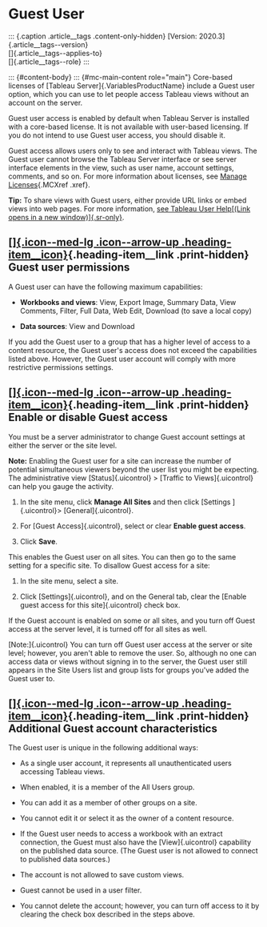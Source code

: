 

Guest User
==========

::: {.caption .article__tags .content-only-hidden}
[Version: 2020.3]{.article__tags--version}\
[]{.article__tags--applies-to}\
[]{.article__tags--role}
:::

::: {#content-body}
::: {#mc-main-content role="main"}
Core-based licenses of [Tableau Server]{.VariablesProductName} include a
Guest user option, which you can use to let people access Tableau views
without an account on the server.

Guest user access is enabled by default when Tableau Server is installed
with a core-based license. It is not available with user-based
licensing. If you do not intend to use Guest user access, you should
disable it.

Guest access allows users only to see and interact with Tableau views.
The Guest user cannot browse the Tableau Server interface or see server
interface elements in the view, such as user name, account settings,
comments, and so on. For more information about licenses, see [Manage
Licenses](https://help.tableau.com/current/server/en-us/license_manage.htm){.MCXref
.xref}.

**Tip:** To share views with Guest users, either provide URL links or
embed views into web pages. For more information, [see Tableau User
Help[(Link opens in a new
window)]{.sr-only}](https://help.tableau.com/current/pro/desktop/en-us/help.htm#shareworkbooks.html).

<div>

[[]{.icon--med-lg .icon--arrow-up .heading-item__icon}](https://help.tableau.com/current/server/en-us/users_guest.htm#){.heading-item__link .print-hidden} Guest user permissions
---------------------------------------------------------------------------------------------------------------------------------------------------------------------------------

</div>

A Guest user can have the following maximum capabilities:

-   **Workbooks and views**: View, Export Image, Summary Data, View
    Comments, Filter, Full Data, Web Edit, Download (to save a local
    copy)

-   **Data sources**: View and Download

If you add the Guest user to a group that has a higher level of access
to a content resource, the Guest user's access does not exceed the
capabilities listed above. However, the Guest user account will comply
with more restrictive permissions settings.

<div>

[[]{.icon--med-lg .icon--arrow-up .heading-item__icon}](https://help.tableau.com/current/server/en-us/users_guest.htm#){.heading-item__link .print-hidden} Enable or disable Guest access
-----------------------------------------------------------------------------------------------------------------------------------------------------------------------------------------

</div>

You must be a server administrator to change Guest account settings at
either the server or the site level.

**Note:** Enabling the Guest user for a site can increase the number of
potential simultaneous viewers beyond the user list you might be
expecting. The administrative view [Status]{.uicontrol} \> [Traffic
to Views]{.uicontrol} can help you gauge the activity.

1.  In the site menu, click **Manage All Sites** and then click
    [Settings ]{.uicontrol}\> [General]{.uicontrol}.

2.  For [Guest Access]{.uicontrol}, select or clear **Enable guest
    access**.

3.  Click **Save**.

This enables the Guest user on all sites. You can then go to the same
setting for a specific site. To disallow Guest access for a site:

1.  In the site menu, select a site.

2.  Click [Settings]{.uicontrol}, and on the General tab, clear the
    [Enable guest access for this site]{.uicontrol} check box.

If the Guest account is enabled on some or all sites, and you turn off
Guest access at the server level, it is turned off for all sites as
well.

[Note:]{.uicontrol} You can turn off Guest user access at the server or
site level; however, you aren't able to remove the user. So, although no
one can access data or views without signing in to the server, the Guest
user still appears in the Site Users list and group lists for groups
you've added the Guest user to.

<div>

[[]{.icon--med-lg .icon--arrow-up .heading-item__icon}](https://help.tableau.com/current/server/en-us/users_guest.htm#){.heading-item__link .print-hidden} Additional Guest account characteristics
---------------------------------------------------------------------------------------------------------------------------------------------------------------------------------------------------

</div>

The Guest user is unique in the following additional ways:

-   As a single user account, it represents all unauthenticated users
    accessing Tableau views.

-   When enabled, it is a member of the All Users group.

-   You can add it as a member of other groups on a site.

-   You cannot edit it or select it as the owner of a content resource.

-   If the Guest user needs to access a workbook with an extract
    connection, the Guest must also have the [View]{.uicontrol}
    capability on the published data source. (The Guest user is not
    allowed to connect to published data sources.)

-   The account is not allowed to save custom views.

-   Guest cannot be used in a user filter.

-   You cannot delete the account; however, you can turn off access to
    it by clearing the check box described in the steps above.
